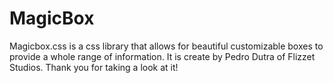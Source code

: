 
# MagicBox
Magicbox.css is a css library that allows for beautiful customizable boxes
to provide a whole range of information. It is create by Pedro Dutra of Flizzet
Studios. Thank you for taking a look at it!
